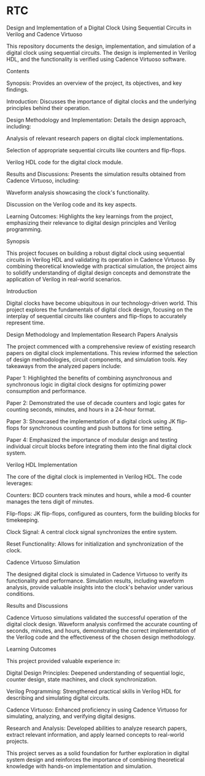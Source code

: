 # RTC
Design and Implementation of a Digital Clock Using Sequential Circuits in Verilog and Cadence Virtuoso

This repository documents the design, implementation, and simulation of a digital clock using sequential circuits. The design is implemented in Verilog HDL, and the functionality is verified using Cadence Virtuoso software.

Contents

Synopsis: Provides an overview of the project, its objectives, and key findings.

Introduction: Discusses the importance of digital clocks and the underlying principles behind their operation.

Design Methodology and Implementation: Details the design approach, including:

Analysis of relevant research papers on digital clock implementations.

Selection of appropriate sequential circuits like counters and flip-flops.

Verilog HDL code for the digital clock module.

Results and Discussions: Presents the simulation results obtained from Cadence Virtuoso, including:

Waveform analysis showcasing the clock's functionality.

Discussion on the Verilog code and its key aspects.

Learning Outcomes: Highlights the key learnings from the project, emphasizing their relevance to digital design principles and Verilog programming.

Synopsis

This project focuses on building a robust digital clock using sequential circuits in Verilog HDL and validating its operation in Cadence Virtuoso. By combining theoretical knowledge with practical simulation, the project aims to solidify understanding of digital design concepts and demonstrate the application of Verilog in real-world scenarios.

Introduction

Digital clocks have become ubiquitous in our technology-driven world. This project explores the fundamentals of digital clock design, focusing on the interplay of sequential circuits like counters and flip-flops to accurately represent time.

Design Methodology and Implementation
Research Papers Analysis

The project commenced with a comprehensive review of existing research papers on digital clock implementations. This review informed the selection of design methodologies, circuit components, and simulation tools. Key takeaways from the analyzed papers include:

Paper 1: Highlighted the benefits of combining asynchronous and synchronous logic in digital clock designs for optimizing power consumption and performance.

Paper 2: Demonstrated the use of decade counters and logic gates for counting seconds, minutes, and hours in a 24-hour format.

Paper 3: Showcased the implementation of a digital clock using JK flip-flops for synchronous counting and push buttons for time setting.

Paper 4: Emphasized the importance of modular design and testing individual circuit blocks before integrating them into the final digital clock system.

Verilog HDL Implementation

The core of the digital clock is implemented in Verilog HDL. The code leverages:

Counters: BCD counters track minutes and hours, while a mod-6 counter manages the tens digit of minutes.

Flip-flops: JK flip-flops, configured as counters, form the building blocks for timekeeping.

Clock Signal: A central clock signal synchronizes the entire system.

Reset Functionality: Allows for initialization and synchronization of the clock.

Cadence Virtuoso Simulation

The designed digital clock is simulated in Cadence Virtuoso to verify its functionality and performance. Simulation results, including waveform analysis, provide valuable insights into the clock's behavior under various conditions.

Results and Discussions

Cadence Virtuoso simulations validated the successful operation of the digital clock design. Waveform analysis confirmed the accurate counting of seconds, minutes, and hours, demonstrating the correct implementation of the Verilog code and the effectiveness of the chosen design methodology.

Learning Outcomes

This project provided valuable experience in:

Digital Design Principles: Deepened understanding of sequential logic, counter design, state machines, and clock synchronization.

Verilog Programming: Strengthened practical skills in Verilog HDL for describing and simulating digital circuits.

Cadence Virtuoso: Enhanced proficiency in using Cadence Virtuoso for simulating, analyzing, and verifying digital designs.

Research and Analysis: Developed abilities to analyze research papers, extract relevant information, and apply learned concepts to real-world projects.

This project serves as a solid foundation for further exploration in digital system design and reinforces the importance of combining theoretical knowledge with hands-on implementation and simulation.
